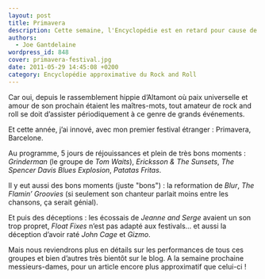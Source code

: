 ```yaml
---
layout: post
title: Primavera
description: Cette semaine, l'Encyclopédie est en retard pour cause de festival.
authors:
  - Joe Gantdelaine
wordpress_id: 848
cover: primavera-festival.jpg
date: 2011-05-29 14:45:08 +0200
category: Encyclopédie approximative du Rock and Roll
---
```


Car oui, depuis le rassemblement hippie d’Altamont où paix universelle et amour
de son prochain étaient les maîtres-mots, tout amateur de rock and roll se doit
d’assister périodiquement à ce genre de grands événements.

Et cette année, j’ai innové, avec mon premier festival étranger : Primavera,
Barcelone.

Au programme, 5 jours de réjouissances et plein de très bons moments :
_Grinderman_ (le groupe de _Tom Waits_), _Ericksson & The Sunsets_, _The Spencer
Davis Blues Explosion_, _Patatas Fritas_.

Il y eut aussi des bons moments (juste "bons") : la reformation de _Blur_, _The
Flamin’ Groovies_ (si seulement son chanteur parlait moins entre les chansons,
ça serait génial).

Et puis des déceptions : les écossais de _Jeanne and Serge_ avaient un son trop
propret, _Float Fixes_ n’est pas adapté aux festivals… et aussi la déception
d’avoir raté _John Cage_ et _Gizmo_.

Mais nous reviendrons plus en détails sur les performances de tous ces groupes
et bien d’autres très bientôt sur le blog. A la semaine prochaine
messieurs-dames, pour un article encore plus approximatif que celui-ci !
